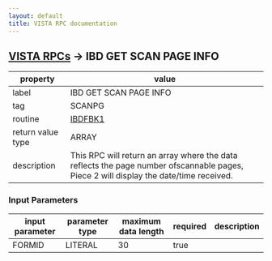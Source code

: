 ```yaml
---
layout: default
title: VISTA RPC documentation
---
```




## [VISTA RPCs](TableOfContent.md) &#8594; IBD GET SCAN PAGE INFO 

 property | value 
--- | --- 
 label | IBD GET SCAN PAGE INFO
 tag | SCANPG
 routine | [IBDFBK1](http://code.osehra.org/dox/Routine_IBDFBK1_source.html)
 return value type | ARRAY
 description | This RPC will return an array where the data reflects the page number ofscannable pages, Piece 2 will display the date/time received.

### Input Parameters

| input parameter | parameter type | maximum data length | required | description | 
| --- | --- | --- | --- | --- | 
| FORMID | LITERAL | 30 | true |  | 
